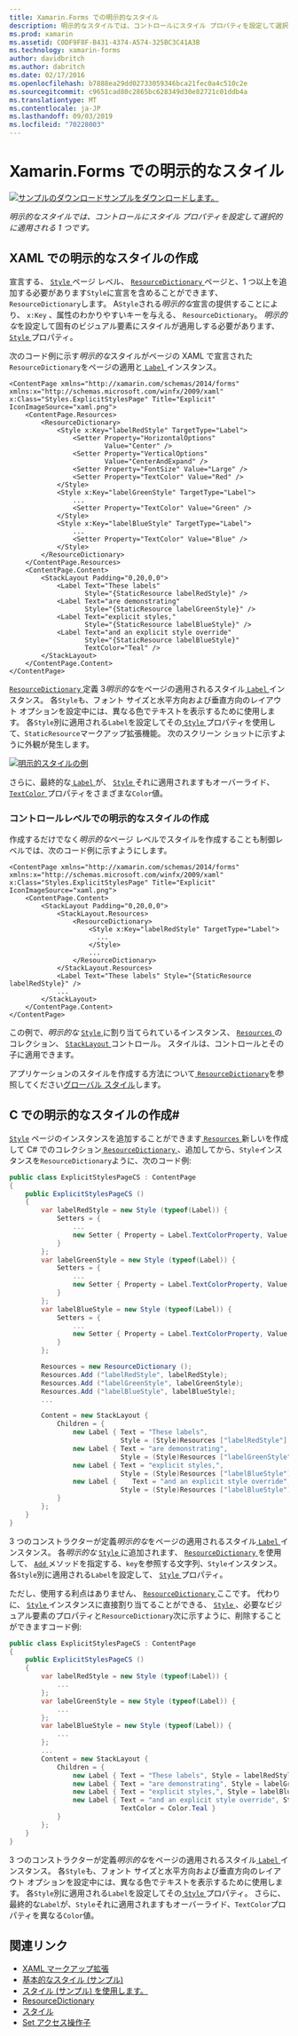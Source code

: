 ```yaml
---
title: Xamarin.Forms での明示的なスタイル
description: 明示的なスタイルでは、コントロールにスタイル プロパティを設定して選択的に適用される 1 つです。 この記事では、Xamarin.Forms アプリケーションで明示的なスタイルを使用する方法について説明します。
ms.prod: xamarin
ms.assetid: C0DF9F8F-B431-4374-A574-325BC3C41A3B
ms.technology: xamarin-forms
author: davidbritch
ms.author: dabritch
ms.date: 02/17/2016
ms.openlocfilehash: b7888ea29dd02733059346bca21fec0a4c510c2e
ms.sourcegitcommit: c9651cad80c2865bc628349d30e82721c01ddb4a
ms.translationtype: MT
ms.contentlocale: ja-JP
ms.lasthandoff: 09/03/2019
ms.locfileid: "70228003"
---
```

# <a name="explicit-styles-in-xamarinforms"></a>Xamarin.Forms での明示的なスタイル

[![サンプルのダウンロード](~/media/shared/download.png)サンプルをダウンロードします。](https://docs.microsoft.com/samples/xamarin/xamarin-forms-samples/userinterface-styles-basicstyles)

_明示的なスタイルでは、コントロールにスタイル プロパティを設定して選択的に適用される 1 つです。_

## <a name="create-an-explicit-style-in-xaml"></a>XAML での明示的なスタイルの作成

宣言する、 [ `Style` ](xref:Xamarin.Forms.Style)ページ レベル、 [ `ResourceDictionary` ](xref:Xamarin.Forms.ResourceDictionary)ページと、1 つ以上を追加する必要があります`Style`に宣言を含めることができます、`ResourceDictionary`します。 A`Style`される*明示的な*宣言の提供することにより、 `x:Key` 、属性のわかりやすいキーを与える、 `ResourceDictionary`。 *明示的な*を設定して固有のビジュアル要素にスタイルが適用しする必要があります、 [ `Style` ](xref:Xamarin.Forms.NavigableElement.Style)プロパティ。

次のコード例に示す*明示的な*スタイルがページの XAML で宣言された`ResourceDictionary`をページの適用と[ `Label` ](xref:Xamarin.Forms.Label)インスタンス。

```xaml
<ContentPage xmlns="http://xamarin.com/schemas/2014/forms" xmlns:x="http://schemas.microsoft.com/winfx/2009/xaml" x:Class="Styles.ExplicitStylesPage" Title="Explicit" IconImageSource="xaml.png">
    <ContentPage.Resources>
        <ResourceDictionary>
            <Style x:Key="labelRedStyle" TargetType="Label">
                <Setter Property="HorizontalOptions"
                        Value="Center" />
                <Setter Property="VerticalOptions"
                        Value="CenterAndExpand" />
                <Setter Property="FontSize" Value="Large" />
                <Setter Property="TextColor" Value="Red" />
            </Style>
            <Style x:Key="labelGreenStyle" TargetType="Label">
                ...
                <Setter Property="TextColor" Value="Green" />
            </Style>
            <Style x:Key="labelBlueStyle" TargetType="Label">
                ...
                <Setter Property="TextColor" Value="Blue" />
            </Style>
        </ResourceDictionary>
    </ContentPage.Resources>
    <ContentPage.Content>
        <StackLayout Padding="0,20,0,0">
            <Label Text="These labels"
                   Style="{StaticResource labelRedStyle}" />
            <Label Text="are demonstrating"
                   Style="{StaticResource labelGreenStyle}" />
            <Label Text="explicit styles,"
                   Style="{StaticResource labelBlueStyle}" />
            <Label Text="and an explicit style override"
                   Style="{StaticResource labelBlueStyle}"
                   TextColor="Teal" />
        </StackLayout>
    </ContentPage.Content>
</ContentPage>
```

[ `ResourceDictionary` ](xref:Xamarin.Forms.ResourceDictionary)定義 3*明示的な*をページの適用されるスタイル[ `Label` ](xref:Xamarin.Forms.Label)インスタンス。 各`Style`も、フォント サイズと水平方向および垂直方向のレイアウト オプションを設定中には、異なる色でテキストを表示するために使用します。 各`Style`別に適用される`Label`を設定してその[ `Style` ](xref:Xamarin.Forms.NavigableElement.Style)プロパティを使用して、`StaticResource`マークアップ拡張機能。 次のスクリーン ショットに示すように外観が発生します。

[![明示的スタイルの例](explicit-images/explicit-styles.png)](explicit-images/explicit-styles-large.png#lightbox)

さらに、最終的な[ `Label` ](xref:Xamarin.Forms.Label)が、 [ `Style` ](xref:Xamarin.Forms.Style)それに適用されますもオーバーライド、 [ `TextColor` ](xref:Xamarin.Forms.Label.TextColor)プロパティをさまざまな`Color`値。

### <a name="create-an-explicit-style-at-the-control-level"></a>コントロールレベルでの明示的なスタイルの作成

作成するだけでなく*明示的な*ページ レベルでスタイルを作成することも制御レベルでは、次のコード例に示すようにします。

```xaml
<ContentPage xmlns="http://xamarin.com/schemas/2014/forms" xmlns:x="http://schemas.microsoft.com/winfx/2009/xaml" x:Class="Styles.ExplicitStylesPage" Title="Explicit" IconImageSource="xaml.png">
    <ContentPage.Content>
        <StackLayout Padding="0,20,0,0">
            <StackLayout.Resources>
                <ResourceDictionary>
                    <Style x:Key="labelRedStyle" TargetType="Label">
                      ...
                    </Style>
                    ...
                </ResourceDictionary>
            </StackLayout.Resources>
            <Label Text="These labels" Style="{StaticResource labelRedStyle}" />
            ...
        </StackLayout>
    </ContentPage.Content>
</ContentPage>
```

この例で、*明示的な* [ `Style` ](xref:Xamarin.Forms.Style)に割り当てられているインスタンス、 [ `Resources` ](xref:Xamarin.Forms.VisualElement.Resources)のコレクション、 [ `StackLayout` ](xref:Xamarin.Forms.StackLayout)コントロール。 スタイルは、コントロールとその子に適用できます。

アプリケーションのスタイルを作成する方法について[ `ResourceDictionary`](xref:Xamarin.Forms.ResourceDictionary)を参照してください[グローバル スタイル](~/xamarin-forms/user-interface/styles/application.md)します。

## <a name="create-an-explicit-style-in-c35"></a>C での明示的なスタイルの作成&#35;

[`Style`](xref:Xamarin.Forms.Style) ページのインスタンスを追加することができます[ `Resources` ](xref:Xamarin.Forms.VisualElement.Resources)新しいを作成して C# でのコレクション[ `ResourceDictionary` ](xref:Xamarin.Forms.ResourceDictionary)、追加してから、`Style`インスタンスを`ResourceDictionary`ように、次のコード例:

```csharp
public class ExplicitStylesPageCS : ContentPage
{
    public ExplicitStylesPageCS ()
    {
        var labelRedStyle = new Style (typeof(Label)) {
            Setters = {
                ...
                new Setter { Property = Label.TextColorProperty, Value = Color.Red    }
            }
        };
        var labelGreenStyle = new Style (typeof(Label)) {
            Setters = {
                ...
                new Setter { Property = Label.TextColorProperty, Value = Color.Green }
            }
        };
        var labelBlueStyle = new Style (typeof(Label)) {
            Setters = {
                ...
                new Setter { Property = Label.TextColorProperty, Value = Color.Blue }
            }
        };

        Resources = new ResourceDictionary ();
        Resources.Add ("labelRedStyle", labelRedStyle);
        Resources.Add ("labelGreenStyle", labelGreenStyle);
        Resources.Add ("labelBlueStyle", labelBlueStyle);
        ...

        Content = new StackLayout {
            Children = {
                new Label { Text = "These labels",
                            Style = (Style)Resources ["labelRedStyle"] },
                new Label { Text = "are demonstrating",
                            Style = (Style)Resources ["labelGreenStyle"] },
                new Label { Text = "explicit styles,",
                            Style = (Style)Resources ["labelBlueStyle"] },
                new Label {    Text = "and an explicit style override",
                            Style = (Style)Resources ["labelBlueStyle"], TextColor = Color.Teal }
            }
        };
    }
}
```

3 つのコンストラクターが定義*明示的な*をページの適用されるスタイル[ `Label` ](xref:Xamarin.Forms.Label)インスタンス。 各*明示的な* [ `Style` ](xref:Xamarin.Forms.Style)に追加されます、 [ `ResourceDictionary` ](xref:Xamarin.Forms.ResourceDictionary)を使用して、 [ `Add` ](xref:Xamarin.Forms.ResourceDictionary.Add(System.String,System.Object))メソッドを指定する、`key`を参照する文字列、`Style`インスタンス。 各`Style`別に適用される`Label`を設定して、 [ `Style` ](xref:Xamarin.Forms.NavigableElement.Style)プロパティ。

ただし、使用する利点はありません、 [ `ResourceDictionary` ](xref:Xamarin.Forms.ResourceDictionary)ここです。 代わりに、 [ `Style` ](xref:Xamarin.Forms.Style)インスタンスに直接割り当てることができる、 [ `Style` ](xref:Xamarin.Forms.NavigableElement.Style) 、必要なビジュアル要素のプロパティと`ResourceDictionary`次に示すように、削除することができますコード例:

```csharp
public class ExplicitStylesPageCS : ContentPage
{
    public ExplicitStylesPageCS ()
    {
        var labelRedStyle = new Style (typeof(Label)) {
            ...
        };
        var labelGreenStyle = new Style (typeof(Label)) {
            ...
        };
        var labelBlueStyle = new Style (typeof(Label)) {
            ...
        };
        ...
        Content = new StackLayout {
            Children = {
                new Label { Text = "These labels", Style = labelRedStyle },
                new Label { Text = "are demonstrating", Style = labelGreenStyle },
                new Label { Text = "explicit styles,", Style = labelBlueStyle },
                new Label { Text = "and an explicit style override", Style = labelBlueStyle,
                            TextColor = Color.Teal }
            }
        };
    }
}
```

3 つのコンストラクターが定義*明示的な*をページの適用されるスタイル[ `Label` ](xref:Xamarin.Forms.Label)インスタンス。 各`Style`も、フォント サイズと水平方向および垂直方向のレイアウト オプションを設定中には、異なる色でテキストを表示するために使用します。 各`Style`別に適用される`Label`を設定してその[ `Style` ](xref:Xamarin.Forms.NavigableElement.Style)プロパティ。 さらに、最終的な`Label`が、`Style`それに適用されますもオーバーライド、`TextColor`プロパティを異なる`Color`値。

## <a name="related-links"></a>関連リンク

- [XAML マークアップ拡張](~/xamarin-forms/xaml/xaml-basics/xaml-markup-extensions.md)
- [基本的なスタイル (サンプル)](https://docs.microsoft.com/samples/xamarin/xamarin-forms-samples/userinterface-styles-basicstyles)
- [スタイル (サンプル) を使用します。](https://docs.microsoft.com/samples/xamarin/xamarin-forms-samples/workingwithstyles)
- [ResourceDictionary](xref:Xamarin.Forms.ResourceDictionary)
- [スタイル](xref:Xamarin.Forms.Style)
- [Set アクセス操作子](xref:Xamarin.Forms.Setter)
